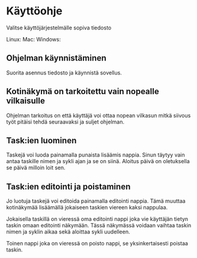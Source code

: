 # Käyttöohje

<!-- When first release is done add files and some pictures of UI here. -->

Valitse käyttöjärjestelmälle sopiva tiedosto

Linux:
Mac: 
Windows:

## Ohjelman käynnistäminen

Suorita asennus tiedosto ja käynnistä sovellus.

## Kotinäkymä on tarkoitettu vain nopealle vilkaisulle

Ohjelman tarkoitus on että käyttäjä voi ottaa nopean vilkasun mitkä siivous työt pitäisi tehdä seuraavaksi ja suljet ohjelman.

## Task:ien luominen 

Taskejä voi luoda painamalla punaista lisäämis nappia. Sinun täytyy vain antaa taskille nimen ja sykli ajan ja se on siinä. Aloitus päivä on oletuksella se päivä milloin loit sen. 

## Task:ien editointi ja poistaminen

Jo luotuja taskejä voi editoida painamalla editointi nappia. Tämä muuttaa kotinäkymää lisäämällä jokaiseen taskien viereen kaksi nappulaa.

Jokaisella taskillä on vieressä oma editointi nappi joka vie käyttäjän tietyn taskin omaan editointi näkymään. Tässä näkymässä voidaan vaihtaa taskin nimen ja syklin aikaa sekä aloittaa sykli uudelleen. 

Toinen nappi joka on vieressä on poisto nappi, se yksinkertaisesti poistaa taskin.

